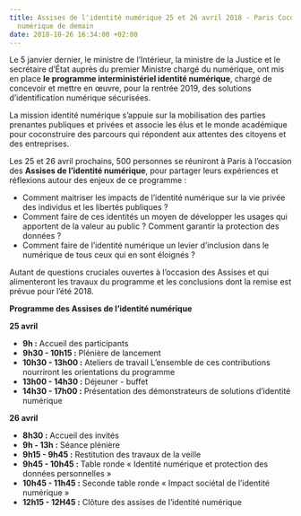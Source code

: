 ```yaml
---
title: Assises de l'identité numérique 25 et 26 avril 2018 - Paris Coconstruire l’identité
  numérique de demain
date: 2018-10-26 16:34:00 +02:00
---
```


Le 5 janvier dernier, le ministre de l’Intérieur, la ministre de la Justice et le secrétaire d’État auprès du premier Ministre chargé du numérique, ont mis en place **le programme interministériel identité numérique**, chargé de concevoir et mettre en œuvre, pour la rentrée 2019, des  solutions d’identification numérique sécurisées. 
 
La mission identité numérique s’appuie sur la mobilisation des parties prenantes publiques et privées et associe les élus et le monde académique pour coconstruire des parcours qui répondent aux attentes des citoyens et des entreprises. 
 
Les 25 et 26 avril prochains, 500 personnes se réuniront à Paris à l’occasion des **Assises de l’identité numérique**, pour partager leurs expériences et réflexions autour des enjeux de ce programme :  
 
* Comment maitriser les impacts de l’identité numérique sur la vie privée des individus et les libertés publiques ?  
* Comment faire de ces identités un moyen de développer les usages qui apportent de la valeur au public ? Comment garantir la protection des données ?  
* Comment faire de l’identité numérique un levier d’inclusion dans le numérique de tous ceux qui en sont éloignés ?  
 
Autant de questions cruciales ouvertes à l’occasion des Assises et qui alimenteront les travaux du programme et les conclusions dont la remise est prévue pour l’été 2018.  

 
**Programme des Assises de l’identité numérique**
 
 
**25 avril** 
 
* **9h :** Accueil des participants 
* **9h30 - 10h15 :** Plénière de lancement  
* **10h30 - 13h00 :** Ateliers de travail L’ensemble de ces contributions nourriront les orientations du programme 
* **13h00 - 14h30 :** Déjeuner - buffet 
* **14h30 - 17h00 :** Présentation des démonstrateurs de solutions d’identité numérique 
 
**26 avril** 
 
* **8h30 :** Accueil des invités 
* **9h - 13h :** Séance plénière 
* **9h15 - 9h45 :** Restitution des travaux de la veille 
* **9h45 - 10h45 :** Table ronde « Identité numérique et protection des données personnelles » 
* **10h45 - 11h45 :** Seconde table ronde « Impact sociétal de l’identité numérique » 
* **12h15 - 12H45 :** Clôture des assises de l’identité numérique 
 
 